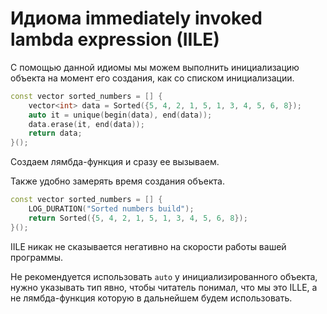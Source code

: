 # Идиома immediately invoked lambda expression (IILE)

С помощью данной идиомы мы можем выполнить инициализацию объекта на момент его создания, как со списком инициализации.

```cpp
const vector sorted_numbers = [] { 
	vector<int> data = Sorted({5, 4, 2, 1, 5, 1, 3, 4, 5, 6, 8}); 
	auto it = unique(begin(data), end(data)); 
	data.erase(it, end(data)); 
	return data; 
}();
```

Создаем лямбда-функция и сразу ее вызываем.

Также удобно замерять время создания объекта.

```cpp
const vector sorted_numbers = [] { 
	LOG_DURATION("Sorted numbers build"); 
	return Sorted({5, 4, 2, 1, 5, 1, 3, 4, 5, 6, 8}); 
}();
```

IILE никак не сказывается негативно на скорости работы вашей программы.

Не рекомендуется использовать `auto` у инициализированного объекта, нужно указывать тип явно, чтобы читатель понимал, что мы это ILLE, а не лямбда-функция которую в дальнейшем будем использовать.